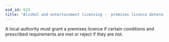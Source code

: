 ```yaml
---
esd_id: 623
title: "Alcohol and entertainment licensing -  premises licence determination"
---
```


A local authority must grant a premises licence if certain conditions and prescribed requirements are met or reject if they are not.

